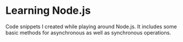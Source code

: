 # Learning Node.js
Code snippets I created while playing around Node.js. It includes some basic methods for asynchronous as well as synchronous operations.
